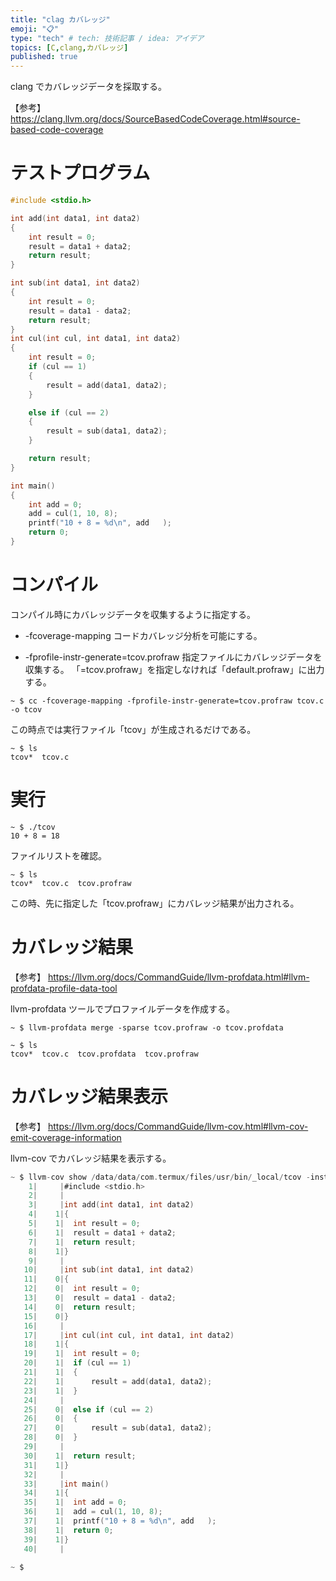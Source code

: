 ```yaml
---
title: "clag カバレッジ"
emoji: "📋️"
type: "tech" # tech: 技術記事 / idea: アイデア
topics: [C,clang,カバレッジ]
published: true
---
```


clang でカバレッジデータを採取する。

【参考】
https://clang.llvm.org/docs/SourceBasedCodeCoverage.html#source-based-code-coverage

# テストプログラム

```c:tcov.c
#include <stdio.h>

int add(int data1, int data2)
{
    int result = 0;
    result = data1 + data2;
    return result;
}

int sub(int data1, int data2)
{
    int result = 0;
    result = data1 - data2;
    return result;
}
int cul(int cul, int data1, int data2)
{
    int result = 0;
    if (cul == 1)
    {
        result = add(data1, data2);
    }

    else if (cul == 2)
    {
        result = sub(data1, data2);
    }

    return result;
}

int main()
{
    int add = 0;
    add = cul(1, 10, 8);
    printf("10 + 8 = %d\n", add   );
    return 0;
}
```

# コンパイル

コンパイル時にカバレッジデータを収集するように指定する。

- -fcoverage-mapping
コードカバレッジ分析を可能にする。

- -fprofile-instr-generate=tcov.profraw
指定ファイルにカバレッジデータを収集する。
「=tcov.profraw」を指定しなければ「default.profraw」に出力する。

```shell-session
~ $ cc -fcoverage-mapping -fprofile-instr-generate=tcov.profraw tcov.c -o tcov
```

この時点では実行ファイル「tcov」が生成されるだけである。

```shell-session
~ $ ls
tcov*  tcov.c
```

# 実行

```shell-session
~ $ ./tcov
10 + 8 = 18
```

ファイルリストを確認。

```shell-session
~ $ ls
tcov*  tcov.c  tcov.profraw
```

この時、先に指定した「tcov.profraw」にカバレッジ結果が出力される。

# カバレッジ結果

【参考】
https://llvm.org/docs/CommandGuide/llvm-profdata.html#llvm-profdata-profile-data-tool

llvm-profdata ツールでプロファイルデータを作成する。

```shell-session
~ $ llvm-profdata merge -sparse tcov.profraw -o tcov.profdata

~ $ ls
tcov*  tcov.c  tcov.profdata  tcov.profraw
```

# カバレッジ結果表示

【参考】
https://llvm.org/docs/CommandGuide/llvm-cov.html#llvm-cov-emit-coverage-information

llvm-cov でカバレッジ結果を表示する。

```c
~ $ llvm-cov show /data/data/com.termux/files/usr/bin/_local/tcov -instr-profile=tcov.profdata
    1|     |#include <stdio.h>
    2|     |
    3|     |int add(int data1, int data2)
    4|    1|{
    5|    1|  int result = 0;
    6|    1|  result = data1 + data2;
    7|    1|  return result;
    8|    1|}
    9|     |
   10|     |int sub(int data1, int data2)
   11|    0|{
   12|    0|  int result = 0;
   13|    0|  result = data1 - data2;
   14|    0|  return result;
   15|    0|}
   16|     |
   17|     |int cul(int cul, int data1, int data2)
   18|    1|{
   19|    1|  int result = 0;
   20|    1|  if (cul == 1)
   21|    1|  {
   22|    1|      result = add(data1, data2);
   23|    1|  }
   24|     |
   25|    0|  else if (cul == 2)
   26|    0|  {
   27|    0|      result = sub(data1, data2);
   28|    0|  }
   29|     |
   30|    1|  return result;
   31|    1|}
   32|     |
   33|     |int main()
   34|    1|{
   35|    1|  int add = 0;
   36|    1|  add = cul(1, 10, 8);
   37|    1|  printf("10 + 8 = %d\n", add   );
   38|    1|  return 0;
   39|    1|}
   40|     |

~ $
```

